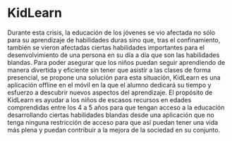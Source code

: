 # KidLearn
Durante esta crisis, la educación de los jóvenes se vio afectada no sólo para su aprendizaje de habilidades duras sino que, tras el confinamiento, también se vieron afectadas ciertas habilidades importantes para el desenvolvimiento de una persona en su día a día que son las habilidades blandas. Para poder asegurar que los niños puedan seguir aprendiendo de manera divertida y eficiente sin tener que asistir a las clases de forma presencial, se propone una solución para esta situación, KidLearn es una aplicación offline en el móvil en la que el alumno dedicará su tiempo y esfuerzo a descubrir nuevos aspectos del aprendizaje. El propósito de KidLearn es ayudar a los niños de escasos recursos en edades comprendidas entre los 4 a 5 años para que tengan acceso a la educación desarrollando ciertas habilidades blandas desde una aplicación que no tenga ninguna restricción de acceso para que así puedan tener una vida más plena y puedan contribuir a la mejora de la sociedad en su conjunto.
